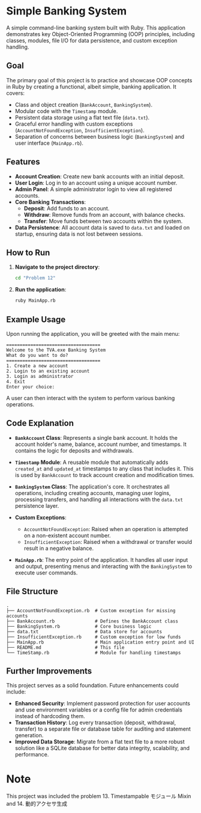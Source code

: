 # Simple Banking System

A simple command-line banking system built with Ruby. This application demonstrates key Object-Oriented Programming (OOP) principles, including classes, modules, file I/O for data persistence, and custom exception handling.

## Goal

The primary goal of this project is to practice and showcase OOP concepts in Ruby by creating a functional, albeit simple, banking application. It covers:

- Class and object creation (`BankAccount`, `BankingSystem`).
- Modular code with the `Timestamp` module.
- Persistent data storage using a flat text file (`data.txt`).
- Graceful error handling with custom exceptions (`AccountNotFoundException`, `InsufficientException`).
- Separation of concerns between business logic (`BankingSystem`) and user interface (`MainApp.rb`).

## Features

- **Account Creation**: Create new bank accounts with an initial deposit.
- **User Login**: Log in to an account using a unique account number.
- **Admin Panel**: A simple administrator login to view all registered accounts.
- **Core Banking Transactions**:
  - **Deposit**: Add funds to an account.
  - **Withdraw**: Remove funds from an account, with balance checks.
  - **Transfer**: Move funds between two accounts within the system.
- **Data Persistence**: All account data is saved to `data.txt` and loaded on startup, ensuring data is not lost between sessions.

## How to Run

1.  **Navigate to the project directory**:

    ```bash
    cd "Problem 12"
    ```

2.  **Run the application**:
    ```bash
    ruby MainApp.rb
    ```

## Example Usage

Upon running the application, you will be greeted with the main menu:

```
===================================
Welcome to the TVA.exe Banking System
What do you want to do?
===================================
1. Create a new account
2. Login to an existing account
3. Login as administrator
4. Exit
Enter your choice:
```

A user can then interact with the system to perform various banking operations.

## Code Explanation

- **`BankAccount` Class**: Represents a single bank account. It holds the account holder's name, balance, account number, and timestamps. It contains the logic for deposits and withdrawals.

- **`Timestamp` Module**: A reusable module that automatically adds `created_at` and `updated_at` timestamps to any class that includes it. This is used by `BankAccount` to track account creation and modification times.

- **`BankingSystem` Class**: The application's core. It orchestrates all operations, including creating accounts, managing user logins, processing transfers, and handling all interactions with the `data.txt` persistence layer.

- **Custom Exceptions**:

  - `AccountNotFoundException`: Raised when an operation is attempted on a non-existent account number.
  - `InsufficientException`: Raised when a withdrawal or transfer would result in a negative balance.

- **`MainApp.rb`**: The entry point of the application. It handles all user input and output, presenting menus and interacting with the `BankingSystem` to execute user commands.

## File Structure

```
.
├── AccountNotFoundException.rb  # Custom exception for missing accounts
├── BankAccount.rb               # Defines the BankAccount class
├── BankingSystem.rb             # Core business logic
├── data.txt                     # Data store for accounts
├── InsufficientException.rb     # Custom exception for low funds
├── MainApp.rb                   # Main application entry point and UI
├── README.md                    # This file
└── TimeStamp.rb                 # Module for handling timestamps
```

## Further Improvements

This project serves as a solid foundation. Future enhancements could include:

- **Enhanced Security**: Implement password protection for user accounts and use environment variables or a config file for admin credentials instead of hardcoding them.
- **Transaction History**: Log every transaction (deposit, withdrawal, transfer) to a separate file or database table for auditing and statement generation.
- **Improved Data Storage**: Migrate from a flat text file to a more robust solution like a SQLite database for better data integrity, scalability, and performance.

# Note
This project was included the problem 13. Timestampable モジュール Mixin and 14. 動的アクセサ生成
